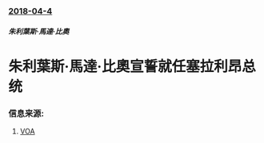 ### [2018-04-4](/zh/news/2018/04/4/index.md)

##### 朱利葉斯·馬達·比奧
# 朱利葉斯·馬達·比奧宣誓就任塞拉利昂总统 




### 信息来源:

1. [VOA](https://www.voanews.com/a/sierra-leone-swears-in-opposition-leader-as-new-president/4333633.html)
